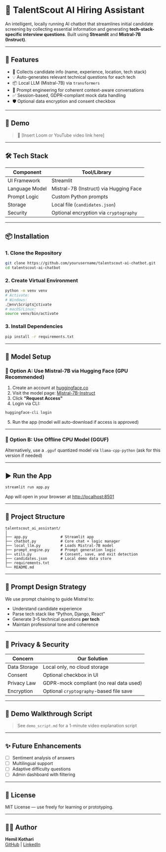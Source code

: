 
# 🧠 TalentScout AI Hiring Assistant

An intelligent, locally running AI chatbot that streamlines initial candidate screening by collecting essential information and generating **tech-stack-specific interview questions**. Built using **Streamlit** and **Mistral-7B (Instruct)**.

---

## 🚀 Features

- 📝 Collects candidate info (name, experience, location, tech stack)
- 💡 Auto-generates relevant technical questions for each tech
- 📦 Local LLM (Mistral-7B) via `transformers`
- 🧠 Prompt engineering for coherent context-aware conversations
- ✅ Session-based, GDPR-compliant mock data handling
- 🛡 Optional data encryption and consent checkbox

---

## 📸 Demo

> 🔗 [Insert Loom or YouTube video link here]

---

## 🛠️ Tech Stack

| Component        | Tool/Library                      |
|------------------|-----------------------------------|
| UI Framework     | Streamlit                         |
| Language Model   | Mistral-7B (Instruct) via Hugging Face |
| Prompt Logic     | Custom Python prompts             |
| Storage          | Local file (`candidates.json`)    |
| Security         | Optional encryption via `cryptography` |

---

## 📦 Installation

### 1. Clone the Repository

```bash
git clone https://github.com/yourusername/talentscout-ai-chatbot.git
cd talentscout-ai-chatbot
```

### 2. Create Virtual Environment

```bash
python -m venv venv
# Activate:
# Windows:
.env\Scriptsctivate
# macOS/Linux:
source venv/bin/activate
```

### 3. Install Dependencies

```bash
pip install -r requirements.txt
```

---

## 🤖 Model Setup

### 🔐 Option A: Use Mistral-7B via Hugging Face (GPU Recommended)

1. Create an account at [huggingface.co](https://huggingface.co)
2. Visit the model page: [Mistral-7B-Instruct](https://huggingface.co/mistralai/Mistral-7B-Instruct-v0.1)
3. Click **"Request Access"**
4. Login via CLI:

```bash
huggingface-cli login
```

5. Run the app (model will auto-download if access is approved)

---

### 🧊 Option B: Use Offline CPU Model (GGUF)

Alternatively, use a `.gguf` quantized model via `llama-cpp-python` (ask for this version if needed)

---

## ▶️ Run the App

```bash
streamlit run app.py
```

App will open in your browser at [http://localhost:8501](http://localhost:8501)

---

## 📁 Project Structure

```
talentscout_ai_assistant/
│
├── app.py               # Streamlit app
├── chatbot.py           # Core chat + logic manager
├── local_llm.py         # Loads Mistral-7B model
├── prompt_engine.py     # Prompt generation logic
├── utils.py             # Consent, save, and exit detection
├── candidates.json      # Local demo data store
├── requirements.txt
└── README.md
```

---

## 🧠 Prompt Design Strategy

We use prompt chaining to guide Mistral to:

- Understand candidate experience
- Parse tech stack like “Python, Django, React”
- Generate 3–5 technical questions **per tech**
- Maintain professional tone and coherence

---

## 🔐 Privacy & Security

| Concern         | Our Solution                            |
|----------------|------------------------------------------|
| Data Storage    | Local only, no cloud storage             |
| Consent         | Optional checkbox in UI                  |
| Privacy Law     | GDPR-mock compliant (no real data used)  |
| Encryption      | Optional `cryptography`-based file save  |

---

## 🎥 Demo Walkthrough Script

> See `demo_script.md` for a 1-minute video explanation script

---

## ✨ Future Enhancements

- [ ] Sentiment analysis of answers
- [ ] Multilingual support
- [ ] Adaptive difficulty questions
- [ ] Admin dashboard with filtering

---

## 📜 License

MIT License — use freely for learning or prototyping.

---

## 🙋‍♂️ Author

**Hemil Kothari**  
[GitHub](https://github.com/yourusername) | [LinkedIn](https://linkedin.com/in/your-profile)
